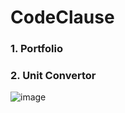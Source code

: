 # CodeClause

### 1. Portfolio




### 2. Unit Convertor
![image](https://user-images.githubusercontent.com/114423987/219732491-84b7da77-876c-42b1-8fda-ea5ea96b974d.png)

